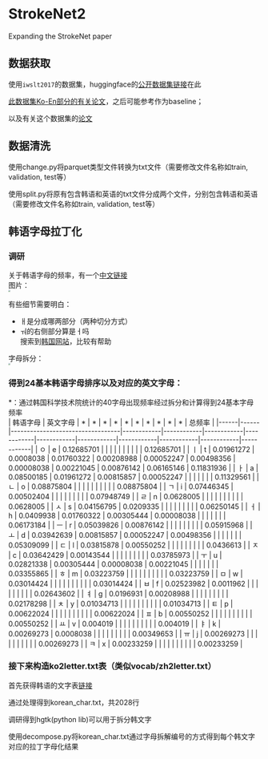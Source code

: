# StrokeNet2
Expanding the StrokeNet paper  

## 数据获取
使用`iwslt2017`的数据集，huggingface的[公开数据集链接](https://huggingface.co/datasets/iwslt2017/tree/refs%2Fconvert%2Fparquet/iwslt2017-ko-en)在此    

[此数据集Ko-En部分的有关论文](https://pdfs.semanticscholar.org/00a4/354239b78d5ca46ca705dd0cbf0c589025fa.pdf)，之后可能参考作为baseline；  

以及有关这个数据集的[论文](https://aclanthology.org/2017.iwslt-1.1.pdf)    

## 数据清洗
使用change.py将parquet类型文件转换为txt文件（需要修改文件名称如train, validation, test等）  

使用split.py将原有包含韩语和英语的txt文件分成两个文件，分别包含韩语和英语（需要修改文件名称如train, validation, test等）  

## 韩语字母拉丁化  

### 调研
关于韩语字母的频率，有一个[中文链接](https://m.hujiang.com/kr/p195931/)    
图片：  
<img src="https://github.com/cs-wangfeng/StrokeNet2/assets/83827774/220fabea-2c08-4ba4-adbc-649988837b37" style="zoom:25%;" />


有些细节需要明白：    
- ㅐ是分成哪两部分（两种切分方式）  
- ㅝ的右侧部分算是ㅓ吗    
搜索到[韩国网站](https://www.korean.go.kr/hangeul/principle/001.html)，比较有帮助    

字母拆分：    
<img src="https://github.com/cs-wangfeng/StrokeNet2/assets/83827774/8ed72772-1a78-42e9-b3b4-4fcbc4afa4b6" style="zoom:25%;" />

### 得到24基本韩语字母排序以及对应的英文字母：  
*：通过韩国科学技术院统计的40字母出现频率经过拆分和计算得到24基本字母频率  
| 韩语字母 | 英文字母 | * |       *     |      *      |       *     |    *        |     *       |       *     |        *    |      *      |       *     | 总频率        |
|------|------|----------------------------------|------------|------------|------------|------------|------------|------------|------------|------------|------------|------------|
| ㅇ    | e    | 0.12685701                       |            |            |            |            |            |            |            |            |            | 0.12685701 |
| ㅣ    | t    | 0.01961272                       | 0.0008038  | 0.01760322 | 0.00208988 | 0.00052247 | 0.00498356 | 0.00008038 | 0.00221045 | 0.00876142 | 0.06165146 | 0.11831936 |
| ㅏ    | a    | 0.08500185                       | 0.01961272 | 0.00815857 | 0.00052247 |            |            |            |            |            |            | 0.11329561 |
| ㄴ    | o    | 0.08875804                       |            |            |            |            |            |            |            |            |            | 0.08875804 |
| ㄱ    | i    | 0.07446345                       | 0.00502404 |            |            |            |            |            |            |            |            | 0.07948749 |
| ㄹ    | n    | 0.0628005                        |            |            |            |            |            |            |            |            |            | 0.0628005  |
| ㅅ    | s    | 0.04156795                       | 0.0209335  |            |            |            |            |            |            |            |            | 0.06250145 |
| ㅓ    | h    | 0.0409938                        | 0.01760322 | 0.00305444 | 0.00008038 |            |            |            |            |            |            | 0.06173184 |
| ㅡ    | r    | 0.05039826                       | 0.00876142 |            |            |            |            |            |            |            |            | 0.05915968 |
| ㅗ    | d    | 0.03942639                       | 0.00815857 | 0.00052247 | 0.00498356 |            |            |            |            |            |            | 0.05309099 |
| ㄷ    | l    | 0.03815878                       | 0.00550252 |            |            |            |            |            |            |            |            | 0.0436613  |
| ㅈ    | c    | 0.03642429                       | 0.00143544 |            |            |            |            |            |            |            |            | 0.03785973 |
| ㅜ    | u    | 0.02821338                       | 0.00305444 | 0.00008038 | 0.00221045 |            |            |            |            |            |            | 0.03355865 |
| ㅎ    | m    | 0.03223759                       |            |            |            |            |            |            |            |            |            | 0.03223759 |
| ㅁ    | w    | 0.03014424                       |            |            |            |            |            |            |            |            |            | 0.03014424 |
| ㅂ    | f    | 0.02523982                       | 0.0011962  |            |            |            |            |            |            |            |            | 0.02643602 |
| ㅕ    | g    | 0.0196931                        | 0.00208988 |            |            |            |            |            |            |            |            | 0.02178298 |
| ㅊ    | y    | 0.01034713                       |            |            |            |            |            |            |            |            |            | 0.01034713 |
| ㅌ    | p    | 0.00622024                       |            |            |            |            |            |            |            |            |            | 0.00622024 |
| ㅍ    | b    | 0.00550252                       |            |            |            |            |            |            |            |            |            | 0.00550252 |
| ㅛ    | v    | 0.004019                         |            |            |            |            |            |            |            |            |            | 0.004019   |
| ㅑ    | k    | 0.00269273                       | 0.0008038  |            |            |            |            |            |            |            |            | 0.00349653 |
| ㅠ    | j    | 0.00269273                       |            |            |            |            |            |            |            |            |            | 0.00269273 |
| ㅋ    | x    | 0.00233259                       |            |            |            |            |            |            |            |            |            | 0.00233259 |


### 接下来构造ko2letter.txt表（类似vocab/zh2letter.txt）  

首先获得韩语的文字表[链接](https://www.loc.gov/marc/specifications/specchareacc/KoreanHangul.html)

通过处理得到korean_char.txt，共2028行  

调研得到hgtk(python lib)可以用于拆分韩文字

使用decompose.py将korean_char.txt通过字母拆解编号的方式得到每个韩文字对应的拉丁字母化结果




